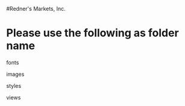 #Redner's Markets, Inc.

Please use the following as folder name
========================================

fonts

images

styles

views
